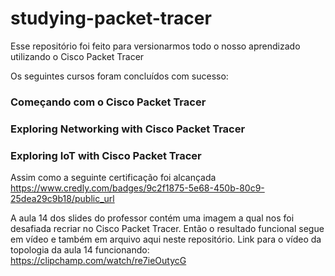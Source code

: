 # studying-packet-tracer
Esse repositório foi feito para versionarmos todo o nosso aprendizado utilizando o Cisco Packet Tracer

Os seguintes cursos foram concluídos com sucesso:

### Começando com o Cisco Packet Tracer
### Exploring Networking with Cisco Packet Tracer
### Exploring IoT with Cisco Packet Tracer

Assim como a seguinte certificação foi alcançada
https://www.credly.com/badges/9c2f1875-5e68-450b-80c9-25dea29c9b18/public_url

A aula 14 dos slides do professor contém uma imagem a qual nos foi desafiada recriar no Cisco Packet Tracer. Então o resultado funcional segue em vídeo e também em arquivo aqui neste repositório.
Link para o vídeo da topologia da aula 14 funcionando: https://clipchamp.com/watch/re7ieOutycG
